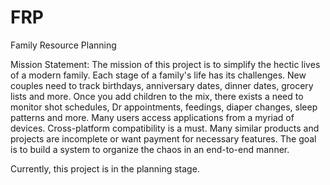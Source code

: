 # FRP
Family Resource Planning

Mission Statement:
The mission of this project is to simplify the hectic lives of a modern family. Each stage of a family's life has its challenges. New couples need to track birthdays, anniversary dates, dinner dates, grocery lists and more. Once you add children to the mix, there exists a need to monitor shot schedules, Dr appointments, feedings, diaper changes, sleep patterns and more. Many users access applications from a myriad of devices. Cross-platform compatibility is a must. Many similar products and projects are incomplete or want payment for necessary features. The goal is to build a system to organize the chaos in an end-to-end manner.  







Currently, this project is in the planning stage. 
